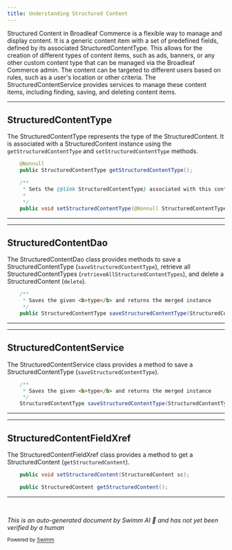 ```yaml
---
title: Understanding Structured Content
---
```

Structured Content in Broadleaf Commerce is a flexible way to manage and display content. It is a generic content item with a set of predefined fields, defined by its associated StructuredContentType. This allows for the creation of different types of content items, such as ads, banners, or any other custom content type that can be managed via the Broadleaf Commerce admin. The content can be targeted to different users based on rules, such as a user's location or other criteria. The StructuredContentService provides services to manage these content items, including finding, saving, and deleting content items.

<SwmSnippet path="/admin/broadleaf-contentmanagement-module/src/main/java/org/broadleafcommerce/cms/structure/domain/StructuredContent.java" line="109">

---

## StructuredContentType

The StructuredContentType represents the type of the StructuredContent. It is associated with a StructuredContent instance using the `getStructuredContentType` and `setStructuredContentType` methods.

```java
    @Nonnull
    public StructuredContentType getStructuredContentType();

    /**
     * Sets the {@link StructuredContentType} associated with this content item.
     *
     */
    public void setStructuredContentType(@Nonnull StructuredContentType structuredContentType);
```

---

</SwmSnippet>

<SwmSnippet path="/admin/broadleaf-contentmanagement-module/src/main/java/org/broadleafcommerce/cms/structure/dao/StructuredContentDao.java" line="76">

---

## StructuredContentDao

The StructuredContentDao class provides methods to save a StructuredContentType (`saveStructuredContentType`), retrieve all StructuredContentTypes (`retrieveAllStructuredContentTypes`), and delete a StructuredContent (`delete`).

```java
    /**
     * Saves the given <b>type</b> and returns the merged instance
     */
    public StructuredContentType saveStructuredContentType(StructuredContentType type);
```

---

</SwmSnippet>

<SwmSnippet path="/admin/broadleaf-contentmanagement-module/src/main/java/org/broadleafcommerce/cms/structure/service/StructuredContentService.java" line="109">

---

## StructuredContentService

The StructuredContentService class provides a method to save a StructuredContentType (`saveStructuredContentType`).

```java
    /**
     * Saves the given <b>type</b> and returns the merged instance
     */
    StructuredContentType saveStructuredContentType(StructuredContentType type);
```

---

</SwmSnippet>

<SwmSnippet path="/admin/broadleaf-contentmanagement-module/src/main/java/org/broadleafcommerce/cms/structure/domain/StructuredContentFieldXref.java" line="29">

---

## StructuredContentFieldXref

The StructuredContentFieldXref class provides a method to get a StructuredContent (`getStructuredContent`).

```java
    public void setStructuredContent(StructuredContent sc);

    public StructuredContent getStructuredContent();
```

---

</SwmSnippet>

&nbsp;

*This is an auto-generated document by Swimm AI 🌊 and has not yet been verified by a human*

<SwmMeta version="3.0.0" repo-id="Z2l0aHViJTNBJTNBQnJvYWRsZWFmQ29tbWVyY2UtZGVtbyUzQSUzQWdpbGFkbmF2b3Q=" repo-name="BroadleafCommerce-demo" doc-type="overview"><sup>Powered by [Swimm](/)</sup></SwmMeta>
